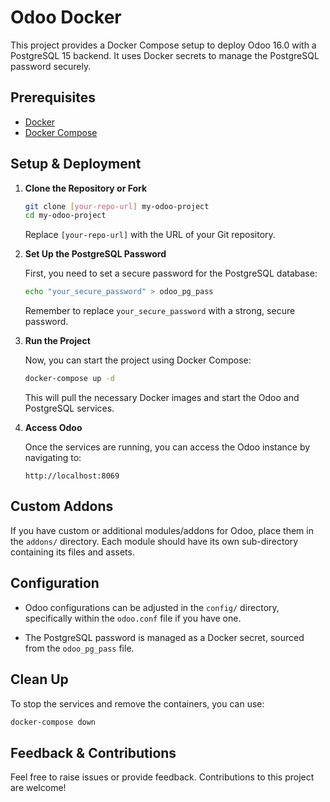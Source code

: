 
# Odoo Docker

This project provides a Docker Compose setup to deploy Odoo 16.0 with a PostgreSQL 15 backend. It uses Docker secrets to manage the PostgreSQL password securely.

## Prerequisites

- [Docker](https://docs.docker.com/get-docker/)
- [Docker Compose](https://docs.docker.com/compose/install/)

## Setup & Deployment

1. **Clone the Repository or Fork**

    ```bash
    git clone [your-repo-url] my-odoo-project
    cd my-odoo-project
    ```

    Replace `[your-repo-url]` with the URL of your Git repository.

2. **Set Up the PostgreSQL Password**

    First, you need to set a secure password for the PostgreSQL database:

    ```bash
    echo "your_secure_password" > odoo_pg_pass
    ```

    Remember to replace `your_secure_password` with a strong, secure password.

3. **Run the Project**

    Now, you can start the project using Docker Compose:

    ```bash
    docker-compose up -d
    ```

    This will pull the necessary Docker images and start the Odoo and PostgreSQL services.

4. **Access Odoo**

    Once the services are running, you can access the Odoo instance by navigating to:

    ```
    http://localhost:8069
    ```

## Custom Addons

If you have custom or additional modules/addons for Odoo, place them in the `addons/` directory. Each module should have its own sub-directory containing its files and assets.

## Configuration

- Odoo configurations can be adjusted in the `config/` directory, specifically within the `odoo.conf` file if you have one.
  
- The PostgreSQL password is managed as a Docker secret, sourced from the `odoo_pg_pass` file.

## Clean Up

To stop the services and remove the containers, you can use:

```bash
docker-compose down
```

## Feedback & Contributions

Feel free to raise issues or provide feedback. Contributions to this project are welcome!

